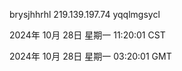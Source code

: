 brysjhhrhl 219.139.197.74 yqqlmgsycl

2024年 10月 28日 星期一 11:20:01 CST

2024年 10月 28日 星期一 03:20:01 GMT
